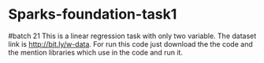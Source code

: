 # Sparks-foundation-task1
#batch 21
This is a linear regression task with only two variable. The dataset link is http://bit.ly/w-data. For run this code just download the the code and the mention libraries 
which use in the code and run it.  
